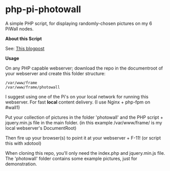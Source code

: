 # php-pi-photowall
A simple PHP script, for displaying randomly-chosen pictures on my 6 PiWall nodes.

**About this Script** 

See: [This blogpost](https://bas.rel.nl/2020/01/21/Raspberry-Pi-Photowall.html)

**Usage**

On any PHP capable webserver; download the repo in the documentroot of your webserver and create this folder structure:

```
/var/www/frame
/var/www/frame/photowall
```

I suggest using one of the Pi's on your local network for running this webserver. For fast **local** content delivery. (I use Nginx + php-fpm on #wall1)

Put your collection of pictures in the folder 'photowall' and the PHP script + jquery.min.js file in the main folder. (in this example /var/www/frame/ is my local webserver's DocumentRoot)

Then fire up your browser(s) to point it at your webserver + F-11! (or script this with xdotool)

When cloning this repo, you'll only need the index.php and jquery.min.js file. The 'photowall' folder contains some example pictures, just for demonstration.

